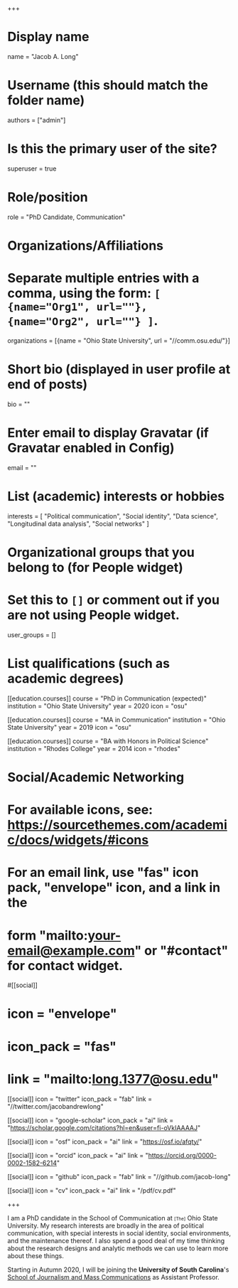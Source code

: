 +++
# Display name
name = "Jacob A. Long"

# Username (this should match the folder name)
authors = ["admin"]

# Is this the primary user of the site?
superuser = true

# Role/position
role = "PhD Candidate, Communication"

# Organizations/Affiliations
#   Separate multiple entries with a comma, using the form: `[ {name="Org1", url=""}, {name="Org2", url=""} ]`.
organizations = [{name = "Ohio State University", url = "//comm.osu.edu/"}]

# Short bio (displayed in user profile at end of posts)
bio = ""

# Enter email to display Gravatar (if Gravatar enabled in Config)
email = ""

# List (academic) interests or hobbies
interests = [
    "Political communication",
    "Social identity",
    "Data science",
    "Longitudinal data analysis",
    "Social networks"
  ]

# Organizational groups that you belong to (for People widget)
#   Set this to `[]` or comment out if you are not using People widget.
user_groups = []

# List qualifications (such as academic degrees)
[[education.courses]]
  course = "PhD in Communication (expected)"
  institution = "Ohio State University"
  year = 2020
  icon = "osu"

[[education.courses]]
  course = "MA in Communication"
  institution = "Ohio State University"
  year = 2019
  icon = "osu"

[[education.courses]]
  course = "BA with Honors in Political Science"
  institution = "Rhodes College"
  year = 2014
  icon = "rhodes"

# Social/Academic Networking
# For available icons, see: https://sourcethemes.com/academic/docs/widgets/#icons
#   For an email link, use "fas" icon pack, "envelope" icon, and a link in the
#   form "mailto:your-email@example.com" or "#contact" for contact widget.

#[[social]]
#  icon = "envelope"
#  icon_pack = "fas"
#  link = "mailto:long.1377@osu.edu"

[[social]]
  icon = "twitter"
  icon_pack = "fab"
  link = "//twitter.com/jacobandrewlong"

[[social]]
  icon = "google-scholar"
  icon_pack = "ai"
  link = "https://scholar.google.com/citations?hl=en&user=fi-oVkIAAAAJ"
  
[[social]]
  icon = "osf"
  icon_pack = "ai"
  link = "https://osf.io/afqty/"

[[social]]
  icon = "orcid"
  icon_pack = "ai"
  link = "https://orcid.org/0000-0002-1582-6214"

[[social]]
  icon = "github"
  icon_pack = "fab"
  link = "//github.com/jacob-long"

[[social]]
  icon = "cv"
  icon_pack = "ai"
  link = "/pdf/cv.pdf"

+++

I am a PhD candidate in the School of Communication at 
<font size="1">[The]</font> 
Ohio State University. My research interests are broadly in the area of 
political communication, with special interests in social identity, social 
environments, and the maintenance thereof. I also spend a good deal of my time
thinking about the research designs and analytic methods we can use to learn
more about these things.

Starting in Autumn 2020, I will be joining the **University of South Carolina**'s
[School of Journalism and Mass Communications](https://www.sc.edu/study/colleges_schools/cic/journalism_and_mass_communications/index.php) 
as Assistant Professor.


